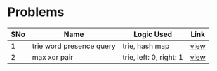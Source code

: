 # Problems

SNo | Name | Logic Used | Link |
----|------|------------|------|
1 | trie word presence query | trie, hash map | [view](trie_implementation.cpp)
2 | max xor pair | trie, left: 0, right: 1 | [view](max_xor_pair.cpp)
